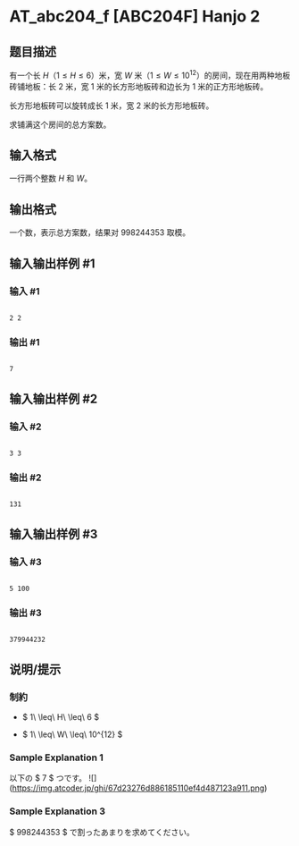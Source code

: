 # AT_abc204_f [ABC204F] Hanjo 2

## 题目描述

有一个长 $H$（$1≤H≤6$）米，宽 $W$ 米（$1≤W≤10^{12}$）的房间，现在用两种地板砖铺地板：长 $2$ 米，宽 $1$ 米的长方形地板砖和边长为 $1$ 米的正方形地板砖。

长方形地板砖可以旋转成长 $1$ 米，宽 $2$ 米的长方形地板砖。

求铺满这个房间的总方案数。

## 输入格式

一行两个整数 $H$ 和 $W$。

## 输出格式

一个数，表示总方案数，结果对 $998244353$ 取模。

## 输入输出样例 #1

### 输入 #1

```
2 2
```

### 输出 #1

```
7
```

## 输入输出样例 #2

### 输入 #2

```
3 3
```

### 输出 #2

```
131
```

## 输入输出样例 #3

### 输入 #3

```
5 100
```

### 输出 #3

```
379944232
```

## 说明/提示

### 制約

- $ 1\ \leq\ H\ \leq\ 6 $
- $ 1\ \leq\ W\ \leq\ 10^{12} $

### Sample Explanation 1

以下の $ 7 $ つです。 !\[\](https://img.atcoder.jp/ghi/67d23276d886185110ef4d487123a911.png)

### Sample Explanation 3

$ 998244353 $ で割ったあまりを求めてください。